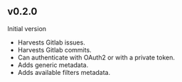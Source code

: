 ## v0.2.0

Initial version

- Harvests Gitlab issues.
- Harvests Gitlab commits.
- Can authenticate with OAuth2 or with a private token.
- Adds generic metadata.
- Adds available filters metadata.

